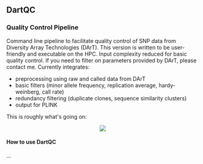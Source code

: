 ## DartQC
### Quality Control Pipeline

Command line pipeline to facilitate quality control of SNP data from Diversity Array Technologies (DArT). This version is written to be user-friendly and executable on the HPC. Input complexity reduced for basic quality control. If you need to filter on parameters provided by DArT, please contact me. Currently integrates:

- preprocessing using raw and called data from DArT
- basic filters (minor allele frequency, replication average, hardy-weinberg, call rate)
- redundancy filtering (duplicate clones, sequence similarity clusters)
- output for PLINK

This is roughly what's going on:

<p align="center">
 <img src="https://github.com/esteinig/dartQC/blob/master/workflow.png">
</p>


#### How to use DartQC

...
